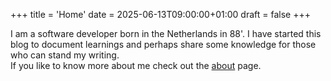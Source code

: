 +++
title = 'Home'
date = 2025-06-13T09:00:00+01:00
draft = false
+++

I am a software developer born in the Netherlands in 88'.
I have started this blog to document learnings and perhaps share some knowledge for those
who can stand my writing.  
If you like to know more about me check out the [about](/about) page.

